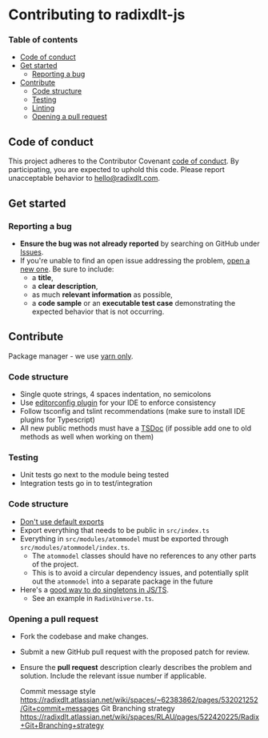 # Contributing to radixdlt-js

### Table of contents
- [Code of conduct](#code-of-conduct)
- [Get started](#get-started)
  - [Reporting a bug](#reporting-a-bug)
- [Contribute](#contribute)
  - [Code structure](#code-structure)
  - [Testing](#testing)
  - [Linting](#linting)
  - [Opening a pull request](#opening-a-pull-request)
  

## Code of conduct

This project adheres to the Contributor Covenant [code of conduct](CODE_OF_CONDUCT.md).
By participating, you are expected to uphold this code.
Please report unacceptable behavior to [hello@radixdlt.com](mailto:hello@radixdlt.com).

## Get started

### Reporting a bug

* **Ensure the bug was not already reported** by searching on GitHub under [Issues](https://github.com/radixdlt/radixdlt-js/issues).
* If you're unable to find an open issue addressing the problem, [open a new one](https://github.com/radixdlt/radixdlt-js/issues/new). Be sure to include:
  * a **title**,
  * a **clear description**, 
  * as much **relevant information** as possible,
  * a **code sample** or an **executable test case** demonstrating the expected behavior that is not occurring.

## Contribute

Package manager - we use [yarn only](https://yarnpkg.com/lang/en/).


### Code structure

* Single quote strings, 4 spaces indentation, no semicolons
* Use [editorconfig plugin](https://editorconfig.org/) for your IDE to enforce consistency
* Follow tsconfig and tslint recommendations (make sure to install IDE plugins for Typescript)
* All new public methods must have a [TSDoc](https://github.com/microsoft/tsdoc) (if possible add one to old methods as well when working on them) 

### Testing

* Unit tests go next to the module being tested
* Integration tests go in to test/integration 

### Code structure

* [Don't use default exports](https://basarat.gitbooks.io/typescript/docs/tips/defaultIsBad.html)
* Export everything that needs to be public in `src/index.ts`
* Everything in `src/modules/atommodel`  must be exported through `src/modules/atommodel/index.ts`. 
  * The `atommodel` classes should have no references to any other parts of the project. 
  * This is to avoid a circular dependency issues, and potentially split out the `atommodel` into a separate package in the future
* Here's a [good way to do singletons in JS/TS](https://k94n.com/es6-modules-single-instance-pattern). 
  * See an example in `RadixUniverse.ts`.
    
### Opening a pull request

* Fork the codebase and make changes.
* Submit a new GitHub pull request with the proposed patch for review.
* Ensure the **pull request** description clearly describes the problem and solution. Include the relevant issue number if applicable.





    Commit message style https://radixdlt.atlassian.net/wiki/spaces/~62383862/pages/532021252/Git+commit+messages
    Git Branching strategy https://radixdlt.atlassian.net/wiki/spaces/RLAU/pages/522420225/Radix+Git+Branching+strategy
